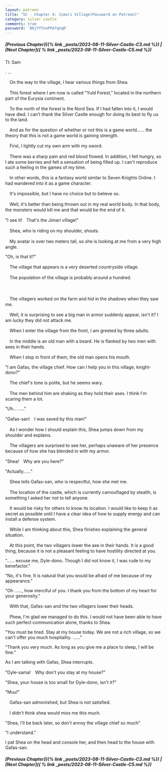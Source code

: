 ```yaml
---
layout: patreon
title: "SC - Chapter 4: Jimari Village(Password on Patreon)"
category: silver castle
comments: true
password: 'BbjYYTnnPPA7qVqR'
---
```


##### [Previous Chapter]({% link _posts/2023-08-11-Silver-Castle-C3.md %}) \| [Next Chapter]({ % link _posts/2023-08-11-Silver-Castle-C5.md %})



Tl: Sam

.
…


　On the way to the village, I hear various things from Shea.


　This forest where I am now is called "Yuld Forest," located in the northern part of the Eurysia continent.

　To the north of the forest is the Nord Sea. If I had fallen into it, I would have died. I can't thank the Silver Castle enough for doing its best to fly us to the land.


　And as for the question of whether or not this is a game world...... the theory that this is not a game world is gaining strength.
<!--more-->


　First, I lightly cut my own arm with my sword.

　There was a sharp pain and red blood flowed. In addition, I felt hungry, so I ate some berries and felt a sensation of being filled up. I can't reproduce such a feeling in the games of my time.


　In other words, this is a fantasy world similar to Seven Knights Online. I had wandered into it as a game character.

　It's impossible, but I have no choice but to believe so.

　Well, it's better than being thrown out in my real world body. In that body, the monsters would kill me and that would be the end of it.


"I see it!　That's the Jimari village!"


　Shea, who is riding on my shoulder, shouts.

　My avatar is over two meters tall, so she is looking at me from a very high angle.


"Oh, is that it?"


　The village that appears is a very deserted countryside village.

　The population of the village is probably around a hundred.

　

　The villagers worked on the farm and hid in the shadows when they saw me.

　Well, it is surprising to see a big man in armor suddenly appear, isn't it? I am lucky they did not attack me.


　When I enter the village from the front, I am greeted by three adults.

　In the middle is an old man with a beard. He is flanked by two men with axes in their hands.


　When I stop in front of them, the old man opens his mouth.


"I am Gafas, the village chief. How can I help you in this village, knight-dono?"


　The chief's tone is polite, but he seems wary.

　The men behind him are shaking as they hold their axes. I think I'm scaring them a lot.


"Uh... ....."

"Gafas-san!　I was saved by this man!"


　As I wonder how I should explain this, Shea jumps down from my shoulder and explains.

　The villagers are surprised to see her, perhaps unaware of her presence because of how she has blended in with my armor.


"Shea!　Why are you here?"

"Actually......"


　Shea tells Gafas-san, who is respectful, how she met me.

　The location of the castle, which is currently camouflaged by stealth, is something I asked her not to tell anyone.

　It would be risky for others to know its location. I would like to keep it as secret as possible until I have a clear idea of how to supply energy and can install a defense system.


　While I am thinking about this, Shea finishes explaining the general situation.

　At this point, the two villagers lower the axe in their hands. It is a good thing, because it is not a pleasant feeling to have hostility directed at you.


"...... excuse me,  Dyle-dono. Though I did not know it, I was rude to my benefactor."

"No, it's fine. It is natural that you would be afraid of me because of my appearance."

"Oh ......, how merciful of you. I thank you from the bottom of my heart for your generosity."


　With that, Gafas-san and the two villagers lower their heads.

　Phew, I'm glad we managed to do this. I would not have been able to have such perfect communication alone, thanks to Shea.


"You must be tired. Stay at my house today. We are not a rich village, so we can't offer you much hospitality. ......"

"Thank you very much. As long as you give me a place to sleep, I will be fine."


As I am talking with Gafas, Shea interrupts.


"Dyle-sama!　Why don't you stay at my house?"

"Shea, your house is too small for Dyle-dono, isn't it?"

"Muu!"


　Gafas-san admonished, but Shea is not satisfied.

　I didn't think shea would miss me this much.


"Shea, I'll be back later, so don't annoy the village chief so much"

"I understand."


I pat Shea on the head and console her, and then head to the house with Gafas-san.




##### [Previous Chapter]({% link _posts/2023-08-11-Silver-Castle-C3.md %}) \| [Next Chapter]({ % link _posts/2023-08-11-Silver-Castle-C5.md %})
